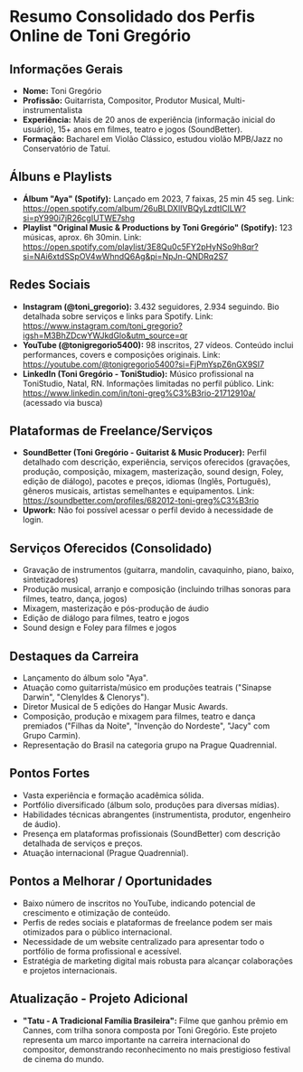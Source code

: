 # Resumo Consolidado dos Perfis Online de Toni Gregório

## Informações Gerais
- **Nome:** Toni Gregório
- **Profissão:** Guitarrista, Compositor, Produtor Musical, Multi-instrumentalista
- **Experiência:** Mais de 20 anos de experiência (informação inicial do usuário), 15+ anos em filmes, teatro e jogos (SoundBetter).
- **Formação:** Bacharel em Violão Clássico, estudou violão MPB/Jazz no Conservatório de Tatuí.

## Álbuns e Playlists
- **Álbum "Aya" (Spotify):** Lançado em 2023, 7 faixas, 25 min 45 seg. Link: https://open.spotify.com/album/26uBLDXlIVBQyLzdtIClLW?si=pY990i7jR26cgIUTWE7shg
- **Playlist "Original Music & Productions by Toni Gregório" (Spotify):** 123 músicas, aprox. 6h 30min. Link: https://open.spotify.com/playlist/3E8Qu0c5FY2pHyNSo9h8qr?si=NAi6xtdSSpOV4wWhndQ6Ag&pi=NpJn-QNDRq2S7

## Redes Sociais
- **Instagram (@toni_gregorio):** 3.432 seguidores, 2.934 seguindo. Bio detalhada sobre serviços e links para Spotify. Link: https://www.instagram.com/toni_gregorio?igsh=M3BhZDcwYWJkdGlo&utm_source=qr
- **YouTube (@tonigregorio5400):** 98 inscritos, 27 vídeos. Conteúdo inclui performances, covers e composições originais. Link: https://youtube.com/@tonigregorio5400?si=FjPmYspZ6nGX9SI7
- **LinkedIn (Toni Gregório - ToniStudio):** Músico profissional na ToniStudio, Natal, RN. Informações limitadas no perfil público. Link: https://www.linkedin.com/in/toni-greg%C3%B3rio-21712910a/ (acessado via busca)

## Plataformas de Freelance/Serviços
- **SoundBetter (Toni Gregório - Guitarist & Music Producer):** Perfil detalhado com descrição, experiência, serviços oferecidos (gravações, produção, composição, mixagem, masterização, sound design, Foley, edição de diálogo), pacotes e preços, idiomas (Inglês, Português), gêneros musicais, artistas semelhantes e equipamentos. Link: https://soundbetter.com/profiles/682012-toni-greg%C3%B3rio
- **Upwork:** Não foi possível acessar o perfil devido à necessidade de login.

## Serviços Oferecidos (Consolidado)
- Gravação de instrumentos (guitarra, mandolin, cavaquinho, piano, baixo, sintetizadores)
- Produção musical, arranjo e composição (incluindo trilhas sonoras para filmes, teatro, dança, jogos)
- Mixagem, masterização e pós-produção de áudio
- Edição de diálogo para filmes, teatro e jogos
- Sound design e Foley para filmes e jogos

## Destaques da Carreira
- Lançamento do álbum solo "Aya".
- Atuação como guitarrista/músico em produções teatrais ("Sinapse Darwin", "Clenyldes & Clenorys").
- Diretor Musical de 5 edições do Hangar Music Awards.
- Composição, produção e mixagem para filmes, teatro e dança premiados ("Filhas da Noite", "Invenção do Nordeste", "Jacy" com Grupo Carmin).
- Representação do Brasil na categoria grupo na Prague Quadrennial.

## Pontos Fortes
- Vasta experiência e formação acadêmica sólida.
- Portfólio diversificado (álbum solo, produções para diversas mídias).
- Habilidades técnicas abrangentes (instrumentista, produtor, engenheiro de áudio).
- Presença em plataformas profissionais (SoundBetter) com descrição detalhada de serviços e preços.
- Atuação internacional (Prague Quadrennial).

## Pontos a Melhorar / Oportunidades
- Baixo número de inscritos no YouTube, indicando potencial de crescimento e otimização de conteúdo.
- Perfis de redes sociais e plataformas de freelance podem ser mais otimizados para o público internacional.
- Necessidade de um website centralizado para apresentar todo o portfólio de forma profissional e acessível.
- Estratégia de marketing digital mais robusta para alcançar colaborações e projetos internacionais.



## Atualização - Projeto Adicional
- **"Tatu - A Tradicional Família Brasileira":** Filme que ganhou prêmio em Cannes, com trilha sonora composta por Toni Gregório. Este projeto representa um marco importante na carreira internacional do compositor, demonstrando reconhecimento no mais prestigioso festival de cinema do mundo.

